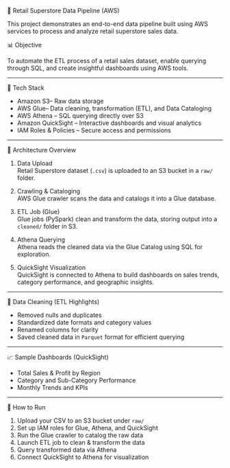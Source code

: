 🛒 Retail Superstore Data Pipeline (AWS)

This project demonstrates an end-to-end data pipeline built using AWS services to process and analyze retail superstore sales data.

📊 Objective

To automate the ETL process of a retail sales dataset, enable querying through SQL, and create insightful dashboards using AWS tools.

---

🧰 Tech Stack

- Amazon S3– Raw data storage  
- AWS Glue– Data cleaning, transformation (ETL), and Data Cataloging  
- AWS Athena – SQL querying directly over S3  
- Amazon QuickSight – Interactive dashboards and visual analytics  
- IAM Roles & Policies – Secure access and permissions

---

🧱 Architecture Overview

1. Data Upload  
   Retail Superstore dataset (`.csv`) is uploaded to an S3 bucket in a `raw/` folder.

2. Crawling & Cataloging  
   AWS Glue crawler scans the data and catalogs it into a Glue database.

3. ETL Job (Glue)  
   Glue jobs (PySpark) clean and transform the data, storing output into a `cleaned/` folder in S3.

4. Athena Querying  
   Athena reads the cleaned data via the Glue Catalog using SQL for exploration.

5. QuickSight Visualization  
   QuickSight is connected to Athena to build dashboards on sales trends, category performance, and geographic insights.

---

🧼 Data Cleaning (ETL Highlights)

- Removed nulls and duplicates  
- Standardized date formats and category values  
- Renamed columns for clarity  
- Saved cleaned data in `Parquet` format for efficient querying

---

📈 Sample Dashboards (QuickSight)

- Total Sales & Profit by Region  
- Category and Sub-Category Performance  
- Monthly Trends and KPIs

---

🚀 How to Run

1. Upload your CSV to an S3 bucket under `raw/`
2. Set up IAM roles for Glue, Athena, and QuickSight  
3. Run the Glue crawler to catalog the raw data  
4. Launch ETL job to clean & transform the data  
5. Query transformed data via Athena  
6. Connect QuickSight to Athena for visualization
